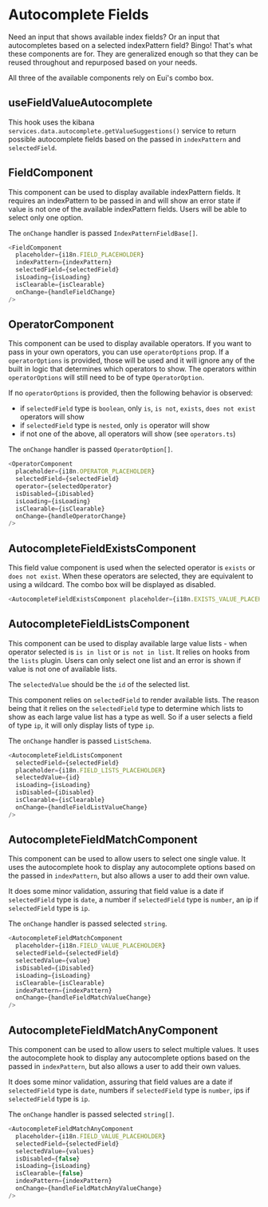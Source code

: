 # Autocomplete Fields

Need an input that shows available index fields? Or an input that autocompletes based on a selected indexPattern field? Bingo! That's what these components are for. They are generalized enough so that they can be reused throughout and repurposed based on your needs.

All three of the available components rely on Eui's combo box.

## useFieldValueAutocomplete

This hook uses the kibana `services.data.autocomplete.getValueSuggestions()` service to return possible autocomplete fields based on the passed in `indexPattern` and `selectedField`.

## FieldComponent

This component can be used to display available indexPattern fields. It requires an indexPattern to be passed in and will show an error state if value is not one of the available indexPattern fields. Users will be able to select only one option.

The `onChange` handler is passed `IndexPatternFieldBase[]`.

```js
<FieldComponent
  placeholder={i18n.FIELD_PLACEHOLDER}
  indexPattern={indexPattern}
  selectedField={selectedField}
  isLoading={isLoading}
  isClearable={isClearable}
  onChange={handleFieldChange}
/>
```

## OperatorComponent

This component can be used to display available operators. If you want to pass in your own operators, you can use `operatorOptions` prop. If a `operatorOptions` is provided, those will be used and it will ignore any of the built in logic that determines which operators to show. The operators within `operatorOptions` will still need to be of type `OperatorOption`.

If no `operatorOptions` is provided, then the following behavior is observed:

- if `selectedField` type is `boolean`, only `is`, `is not`, `exists`, `does not exist` operators will show
- if `selectedField` type is `nested`, only `is` operator will show
- if not one of the above, all operators will show (see `operators.ts`)

The `onChange` handler is passed `OperatorOption[]`.

```js
<OperatorComponent
  placeholder={i18n.OPERATOR_PLACEHOLDER}
  selectedField={selectedField}
  operator={selectedOperator}
  isDisabled={iDisabled}
  isLoading={isLoading}
  isClearable={isClearable}
  onChange={handleOperatorChange}
/>
```

## AutocompleteFieldExistsComponent

This field value component is used when the selected operator is `exists` or `does not exist`. When these operators are selected, they are equivalent to using a wildcard. The combo box will be displayed as disabled.

```js
<AutocompleteFieldExistsComponent placeholder={i18n.EXISTS_VALUE_PLACEHOLDER} />
```

## AutocompleteFieldListsComponent

This component can be used to display available large value lists - when operator selected is `is in list` or `is not in list`. It relies on hooks from the `lists` plugin. Users can only select one list and an error is shown if value is not one of available lists.

The `selectedValue` should be the `id` of the selected list.

This component relies on `selectedField` to render available lists. The reason being that it relies on the `selectedField` type to determine which lists to show as each large value list has a type as well. So if a user selects a field of type `ip`, it will only display lists of type `ip`.

The `onChange` handler is passed `ListSchema`.

```js
<AutocompleteFieldListsComponent
  selectedField={selectedField}
  placeholder={i18n.FIELD_LISTS_PLACEHOLDER}
  selectedValue={id}
  isLoading={isLoading}
  isDisabled={iDisabled}
  isClearable={isClearable}
  onChange={handleFieldListValueChange}
/>
```

## AutocompleteFieldMatchComponent

This component can be used to allow users to select one single value. It uses the autocomplete hook to display any autocomplete options based on the passed in `indexPattern`, but also allows a user to add their own value.

It does some minor validation, assuring that field value is a date if `selectedField` type is `date`, a number if `selectedField` type is `number`, an ip if `selectedField` type is `ip`.

The `onChange` handler is passed selected `string`.

```js
<AutocompleteFieldMatchComponent
  placeholder={i18n.FIELD_VALUE_PLACEHOLDER}
  selectedField={selectedField}
  selectedValue={value}
  isDisabled={iDisabled}
  isLoading={isLoading}
  isClearable={isClearable}
  indexPattern={indexPattern}
  onChange={handleFieldMatchValueChange}
/>
```

## AutocompleteFieldMatchAnyComponent

This component can be used to allow users to select multiple values. It uses the autocomplete hook to display any autocomplete options based on the passed in `indexPattern`, but also allows a user to add their own values.

It does some minor validation, assuring that field values are a date if `selectedField` type is `date`, numbers if `selectedField` type is `number`, ips if `selectedField` type is `ip`.

The `onChange` handler is passed selected `string[]`.

```js
<AutocompleteFieldMatchAnyComponent
  placeholder={i18n.FIELD_VALUE_PLACEHOLDER}
  selectedField={selectedField}
  selectedValue={values}
  isDisabled={false}
  isLoading={isLoading}
  isClearable={false}
  indexPattern={indexPattern}
  onChange={handleFieldMatchAnyValueChange}
/>
```